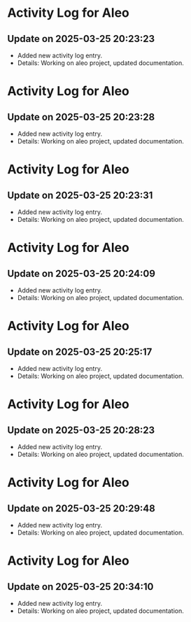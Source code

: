 # Activity Log for Aleo

## Update on 2025-03-25 20:23:23
- Added new activity log entry.
- Details: Working on aleo project, updated documentation.

# Activity Log for Aleo

## Update on 2025-03-25 20:23:28
- Added new activity log entry.
- Details: Working on aleo project, updated documentation.

# Activity Log for Aleo

## Update on 2025-03-25 20:23:31
- Added new activity log entry.
- Details: Working on aleo project, updated documentation.

# Activity Log for Aleo

## Update on 2025-03-25 20:24:09
- Added new activity log entry.
- Details: Working on aleo project, updated documentation.

# Activity Log for Aleo

## Update on 2025-03-25 20:25:17
- Added new activity log entry.
- Details: Working on aleo project, updated documentation.

# Activity Log for Aleo

## Update on 2025-03-25 20:28:23
- Added new activity log entry.
- Details: Working on aleo project, updated documentation.

# Activity Log for Aleo

## Update on 2025-03-25 20:29:48
- Added new activity log entry.
- Details: Working on aleo project, updated documentation.

# Activity Log for Aleo

## Update on 2025-03-25 20:34:10
- Added new activity log entry.
- Details: Working on aleo project, updated documentation.

